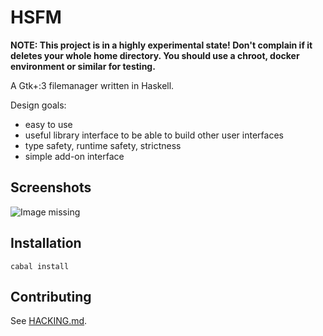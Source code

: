 HSFM
====

__NOTE: This project is in a highly experimental state! Don't complain if it deletes your whole home directory. You should use a chroot, docker environment or similar for testing.__

A Gtk+:3 filemanager written in Haskell.

Design goals:

- easy to use
- useful library interface to be able to build other user interfaces
- type safety, runtime safety, strictness
- simple add-on interface

Screenshots
-----------

![Image missing](https://cloud.githubusercontent.com/assets/1241845/12013136/abd4c01a-ad10-11e5-86a9-ea8e52ca5610.png "hsfm-gtk")


Installation
------------

```
cabal install
```


Contributing
------------

See [HACKING.md](HACKING.md).
